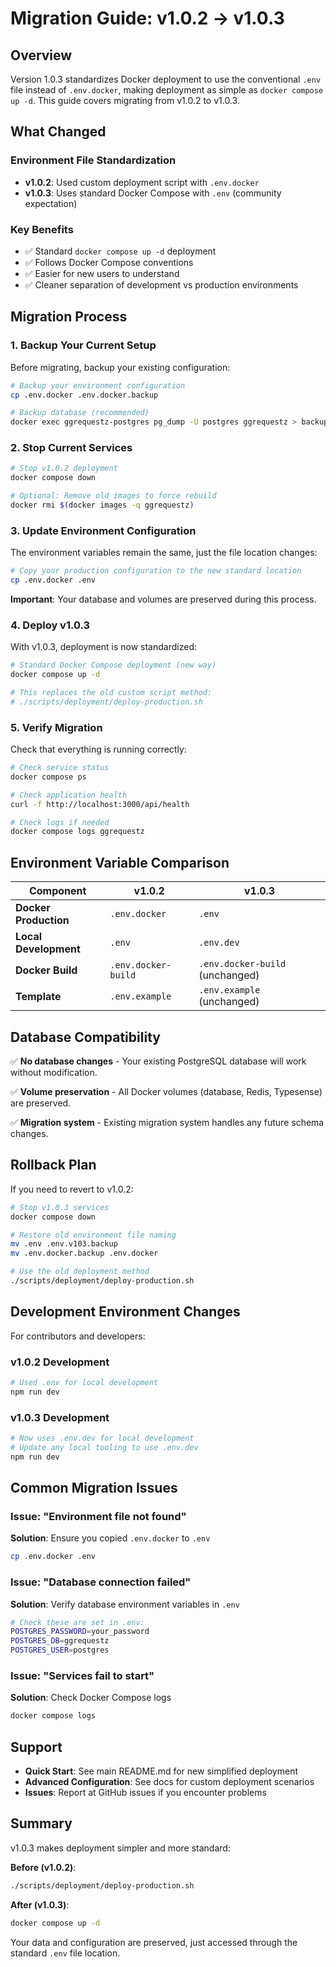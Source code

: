 # Migration Guide: v1.0.2 → v1.0.3

## Overview

Version 1.0.3 standardizes Docker deployment to use the conventional `.env` file instead of `.env.docker`, making deployment as simple as `docker compose up -d`. This guide covers migrating from v1.0.2 to v1.0.3.

## What Changed

### Environment File Standardization

- **v1.0.2**: Used custom deployment script with `.env.docker`
- **v1.0.3**: Uses standard Docker Compose with `.env` (community expectation)

### Key Benefits

- ✅ Standard `docker compose up -d` deployment
- ✅ Follows Docker Compose conventions
- ✅ Easier for new users to understand
- ✅ Cleaner separation of development vs production environments

## Migration Process

### 1. Backup Your Current Setup

Before migrating, backup your existing configuration:

```bash
# Backup your environment configuration
cp .env.docker .env.docker.backup

# Backup database (recommended)
docker exec ggrequestz-postgres pg_dump -U postgres ggrequestz > backup_$(date +%Y%m%d).sql
```

### 2. Stop Current Services

```bash
# Stop v1.0.2 deployment
docker compose down

# Optional: Remove old images to force rebuild
docker rmi $(docker images -q ggrequestz)
```

### 3. Update Environment Configuration

The environment variables remain the same, just the file location changes:

```bash
# Copy your production configuration to the new standard location
cp .env.docker .env
```

**Important**: Your database and volumes are preserved during this process.

### 4. Deploy v1.0.3

With v1.0.3, deployment is now standardized:

```bash
# Standard Docker Compose deployment (new way)
docker compose up -d

# This replaces the old custom script method:
# ./scripts/deployment/deploy-production.sh
```

### 5. Verify Migration

Check that everything is running correctly:

```bash
# Check service status
docker compose ps

# Check application health
curl -f http://localhost:3000/api/health

# Check logs if needed
docker compose logs ggrequestz
```

## Environment Variable Comparison

| Component             | v1.0.2              | v1.0.3                          |
| --------------------- | ------------------- | ------------------------------- |
| **Docker Production** | `.env.docker`       | `.env`                          |
| **Local Development** | `.env`              | `.env.dev`                      |
| **Docker Build**      | `.env.docker-build` | `.env.docker-build` (unchanged) |
| **Template**          | `.env.example`      | `.env.example` (unchanged)      |

## Database Compatibility

✅ **No database changes** - Your existing PostgreSQL database will work without modification.

✅ **Volume preservation** - All Docker volumes (database, Redis, Typesense) are preserved.

✅ **Migration system** - Existing migration system handles any future schema changes.

## Rollback Plan

If you need to revert to v1.0.2:

```bash
# Stop v1.0.3 services
docker compose down

# Restore old environment file naming
mv .env .env.v103.backup
mv .env.docker.backup .env.docker

# Use the old deployment method
./scripts/deployment/deploy-production.sh
```

## Development Environment Changes

For contributors and developers:

### v1.0.2 Development

```bash
# Used .env for local development
npm run dev
```

### v1.0.3 Development

```bash
# Now uses .env.dev for local development
# Update any local tooling to use .env.dev
npm run dev
```

## Common Migration Issues

### Issue: "Environment file not found"

**Solution**: Ensure you copied `.env.docker` to `.env`

```bash
cp .env.docker .env
```

### Issue: "Database connection failed"

**Solution**: Verify database environment variables in `.env`

```bash
# Check these are set in .env:
POSTGRES_PASSWORD=your_password
POSTGRES_DB=ggrequestz
POSTGRES_USER=postgres
```

### Issue: "Services fail to start"

**Solution**: Check Docker Compose logs

```bash
docker compose logs
```

## Support

- **Quick Start**: See main README.md for new simplified deployment
- **Advanced Configuration**: See docs for custom deployment scenarios
- **Issues**: Report at GitHub issues if you encounter problems

## Summary

v1.0.3 makes deployment simpler and more standard:

**Before (v1.0.2)**:

```bash
./scripts/deployment/deploy-production.sh
```

**After (v1.0.3)**:

```bash
docker compose up -d
```

Your data and configuration are preserved, just accessed through the standard `.env` file location.
